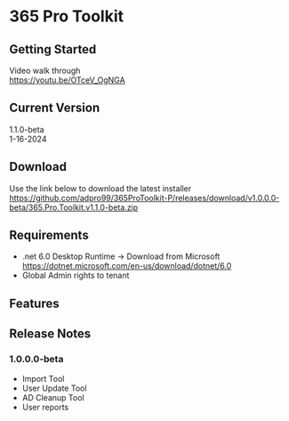 # 365 Pro Toolkit
## Getting Started
Video walk through  
https://youtu.be/OTceV_OgNGA
## Current Version
1.1.0-beta  
1-16-2024
## Download
Use the link below to download the latest installer  
https://github.com/adpro99/365ProToolkit-P/releases/download/v1.0.0.0-beta/365.Pro.Toolkit.v1.1.0-beta.zip
## Requirements
- .net 6.0 Desktop Runtime -> Download from Microsoft https://dotnet.microsoft.com/en-us/download/dotnet/6.0
- Global Admin rights to tenant
## Features
## Release Notes
### 1.0.0.0-beta  
- Import Tool
- User Update Tool
- AD Cleanup Tool
- User reports

